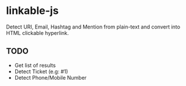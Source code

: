 # linkable-js

Detect URI, Email, Hashtag and Mention from plain-text and convert into HTML clickable hyperlink.

## TODO

- Get list of results
- Detect Ticket (e.g: #1)
- Detect Phone/Mobile Number
